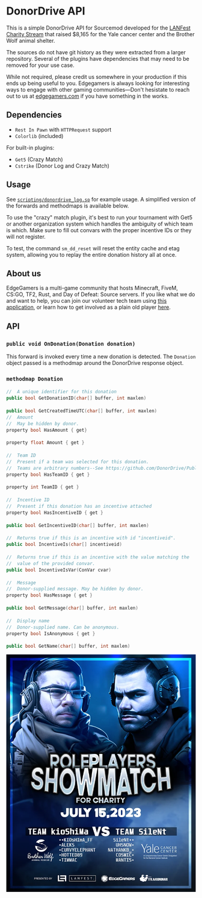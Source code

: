 # DonorDrive API

This is a simple DonorDrive API for Sourcemod developed for the [LANFest Charity Stream](https://lanfest.donordrive.com/index.cfm?fuseaction=donorDrive.event&eventID=575) that raised $8,165 for the Yale cancer center and the Brother Wolf animal shelter.

The sources do not have git history as they were extracted from a larger repository. Several of the plugins have dependencies that may need to be removed for your use case.

While not required, please credit us somewhere in your production if this ends up being useful to you. Edgegamers is always looking for interesting ways to engage with other gaming communities—Don't hesistate to reach out to us at [edgegamers.com](https://edgegamers.com) if you have something in the works.

## Dependencies

- `Rest In Pawn` with `HTTPRequest` support
- `Colorlib` (included)

For built-in plugins:
- `Get5` (Crazy Match)
- `Cstrike` (Donor Log and Crazy Match)

## Usage

See [`scripting/donordrive_log.sp`](scripting/donordrive_log.sp) for example usage. A simplified version of the forwards and methodmaps is available below.

To use the "crazy" match plugin, it's best to run your tournament with Get5 or another organization system which handles the ambiguity of which team is which.
Make sure to fill out convars with the proper incentive IDs or they will not register.

To test, the command `sm_dd_reset` will reset the entity cache and etag system, allowing you to replay the entire donation history all at once.

## About us

EdgeGamers is a multi-game community that hosts Minecraft, FiveM, CS:GO, TF2, Rust, and Day of Defeat: Source servers. If you like what we do and want to help, you can join our volunteer tech team using [this application](https://www.edgegamers.com/threads/318139/), or learn how to get involved as a plain old player [here](https://www.edgegamers.com/pages/registration/).

## API

### `public void OnDonation(Donation donation)`

This forward is invoked every time a new donation is detected. 
The `Donation` object passed is a methodmap around the DonorDrive response object.

### `methodmap Donation`

```c++
//  A unique identifier for this donation
public bool GetDonationID(char[] buffer, int maxlen)

public bool GetCreatedTimeUTC(char[] buffer, int maxlen)
//  Amount
//  May be hidden by donor.
property bool HasAmount { get}

property float Amount { get }

//  Team ID
//  Present if a team was selected for this donation.
//  Teams are arbitrary numbers--See https://github.com/DonorDrive/PublicAPI/blob/master/resources/teams.md
property bool HasTeamID { get }

property int TeamID { get }

//  Incentive ID
//  Present if this donation has an incentive attached
property bool HasIncentiveID { get }

public bool GetIncentiveID(char[] buffer, int maxlen)

//  Returns true if this is an incentive with id "incentiveid".
public bool IncentiveIs(char[] incentiveid)

//  Returns true if this is an incentive with the value matching the 
//  value of the provided convar.
public bool IncentiveIsVar(ConVar cvar)

//  Message
//  Donor-supplied message. May be hidden by donor.
property bool HasMessage { get }

public bool GetMessage(char[] buffer, int maxlen)

//  Display name
//  Donor-supplied name. Can be anonymous.
property bool IsAnonymous { get }

public bool GetName(char[] buffer, int maxlen) 
```

![Roleplayer's Showmatch Poster](img/poster.webp)